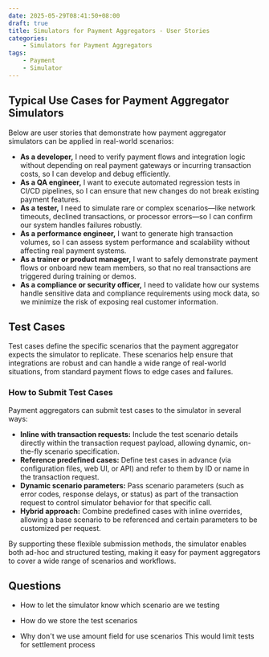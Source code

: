 ```yaml
---
date: 2025-05-29T08:41:50+08:00
draft: true
title: Simulators for Payment Aggregators - User Stories
categories:
    - Simulators for Payment Aggregators 
tags: 
    - Payment
    - Simulator
---
```

## Typical Use Cases for Payment Aggregator Simulators

Below are user stories that demonstrate how payment aggregator simulators can be applied in real-world scenarios:

- **As a developer,** I need to verify payment flows and integration logic without depending on real payment gateways or incurring transaction costs, so I can develop and debug efficiently.
- **As a QA engineer,** I want to execute automated regression tests in CI/CD pipelines, so I can ensure that new changes do not break existing payment features.
- **As a tester,** I need to simulate rare or complex scenarios—like network timeouts, declined transactions, or processor errors—so I can confirm our system handles failures robustly.
- **As a performance engineer,** I want to generate high transaction volumes, so I can assess system performance and scalability without affecting real payment systems.
- **As a trainer or product manager,** I want to safely demonstrate payment flows or onboard new team members, so that no real transactions are triggered during training or demos.
- **As a compliance or security officer,** I need to validate how our systems handle sensitive data and compliance requirements using mock data, so we minimize the risk of exposing real customer information.



## Test Cases

Test cases define the specific scenarios that the payment aggregator expects the simulator to replicate. These scenarios help ensure that integrations are robust and can handle a wide range of real-world situations, from standard payment flows to edge cases and failures.

### How to Submit Test Cases
Payment aggregators can submit test cases to the simulator in several ways:
- **Inline with transaction requests:** Include the test scenario details directly within the transaction request payload, allowing dynamic, on-the-fly scenario specification.
- **Reference predefined cases:** Define test cases in advance (via configuration files, web UI, or API) and refer to them by ID or name in the transaction request.
- **Dynamic scenario parameters:** Pass scenario parameters (such as error codes, response delays, or status) as part of the transaction request to control simulator behavior for that specific call.
- **Hybrid approach:** Combine predefined cases with inline overrides, allowing a base scenario to be referenced and certain parameters to be customized per request.

By supporting these flexible submission methods, the simulator enables both ad-hoc and structured testing, making it easy for payment aggregators to cover a wide range of scenarios and workflows.


## Questions
* How to let the simulator know which scenario are we testing


* How do we store the test scenarios

* Why don't we use amount field for use scenarios
This would limit tests for settlement process
